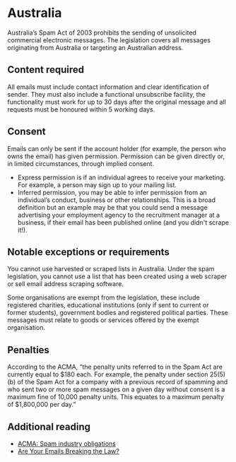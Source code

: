 # Australia
Australia’s Spam Act of 2003 prohibits the sending of unsolicited commercial electronic messages. The legislation covers all messages originating from Australia or targeting an Australian address.

## Content required
All emails must include contact information and clear identification of sender. They must also include a functional unsubscribe facility, the functionality must work for up to 30 days after the original message and all requests must be honoured within 5 working days.


## Consent
Emails can only be sent if the account holder (for example, the person who owns the email) has given permission. Permission can be given directly or, in limited circumstances, through implied consent.

- Express permission is if an individual agrees to receive your marketing. For example, a person may sign up to your mailing list.
- Inferred permission, you may be able to infer permission from an individual’s conduct, business or other relationships. This is a broad definition but an example may be that you could send a message advertising your employment agency to the recruitment manager at a business, if their email has been published online (and you didn't scrape it!). 

## Notable exceptions or requirements
You cannot use harvested or scraped lists in Australia. Under the spam legislation, you cannot use a list that has been created using a web scraper or sell email address scraping software.

Some organisations are exempt from the legislation, these include registered charities, educational institutions (only if sent to current or former students), government bodies and registered political parties. These messages must relate to goods or services offered by the exempt organisation.

## Penalties
According to the ACMA, “the penalty units referred to in the Spam Act are currently equal to $180 each. For example, the penalty under section 25(5)(b) of the Spam Act for a company with a previous record of spamming and who sent two or more spam messages on a given day without consent is a maximum fine of 10,000 penalty units. This equates to a maximum penalty of $1,800,000 per day.”


## Additional reading
- [ACMA: Spam industry obligations](https://www.acma.gov.au/theACMA/spam-industry-obligations)
- [Are Your Emails Breaking the Law?](https://www.heartcomms.com.au/emails-breaking-the-law/)
